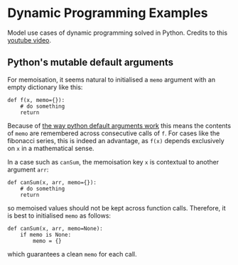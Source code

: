 # Dynamic Programming Examples

Model use cases of dynamic programming solved in Python. Credits to this
[youtube video](https://youtu.be/oBt53YbR9Kk?si=TGxWQLBuO0o8Znu3).



## Python's mutable default arguments

For memoisation, it seems natural to initialised a `memo` argument with an empty
dictionary like this:

    def f(x, memo={}):
        # do something
        return 

Because of [the way python default arguments work](https://docs.python-guide.org/writing/gotchas/#mutable-default-arguments) this means the contents
of `memo` are remembered across consecutive calls of `f`. For cases like the fibonacci series, this is indeed an advantage, as `f(x)` depends exclusively on `x` in a mathematical sense.

In a case such as `canSum`, the memoisation key `x` is contextual to another argument `arr`:

    def canSum(x, arr, memo={}):
        # do something
        return

so memoised values should not be kept across function calls. Therefore,
it is best to initialised `memo` as follows:

    def canSum(x, arr, memo=None):
        if memo is None:
            memo = {}

which guarantees a clean `memo` for each call.
